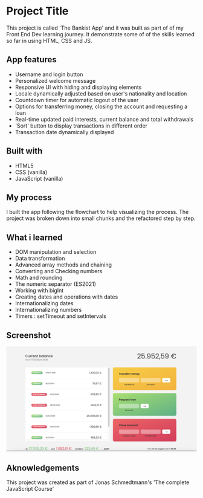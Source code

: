 # Project Title

This project is called 'The Bankist App' and it was built as part of of my Front End Dev learning journey. It demonstrate some of of the skills learned so far in using HTML, CSS and JS.

## App features

- Username and login button
- Personalized welcome message
- Responsive UI with hiding and displaying elements
- Locale dynamically adjusted based on user's nationality and location
- Countdown timer for automatic logout of the user
- Options for transferring money, closing the account and requesting a loan
- Real-time updated paid interests, current balance and total withdrawals
- 'Sort' button to display transactions in different order
- Transaction date dynamically displayed

## Built with

- HTML5
- CSS (vanilla)
- JavaScript (vanilla)

## My process

I built the app following the flowchart to help visualizing the process. The project was broken down into small chunks and the refactored step by step.

## What i learned

- DOM manipulation and selection
- Data transformation
- Advanced array methods and chaining
- Converting and Checking numbers
- Math and rounding
- The numeric separator (ES2021)
- Working with bigInt
- Creating dates and operations with dates
- Internationalizing dates
- Internationalizing numbers
- Timers : setTimeout and setIntervals

## Screenshot

![Bankist home page after login](Bankist%20screenshot.png)

## Aknowledgements

This project was created as part of Jonas Schmedtmann's 'The complete JavaScript Course'
